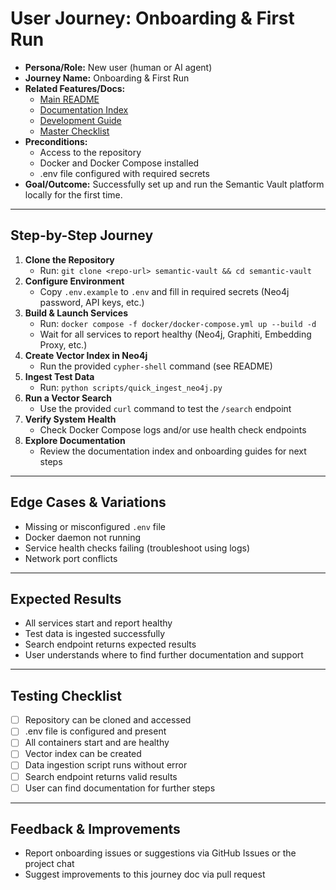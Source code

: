# User Journey: Onboarding & First Run

- **Persona/Role:** New user (human or AI agent)
- **Journey Name:** Onboarding & First Run
- **Related Features/Docs:**
  - [Main README](../../README.md)
  - [Documentation Index](../README.md)
  - [Development Guide](../onboarding/DEVELOPMENT_GUIDE.md)
  - [Master Checklist](../planning/SEMANTIC_SYSTEM_MASTER_CHECKLIST.md)
- **Preconditions:**
  - Access to the repository
  - Docker and Docker Compose installed
  - .env file configured with required secrets
- **Goal/Outcome:** Successfully set up and run the Semantic Vault platform locally for the first time.

---

## Step-by-Step Journey

1. **Clone the Repository**
   - Run: `git clone <repo-url> semantic-vault && cd semantic-vault`
2. **Configure Environment**
   - Copy `.env.example` to `.env` and fill in required secrets (Neo4j password, API keys, etc.)
3. **Build & Launch Services**
   - Run: `docker compose -f docker/docker-compose.yml up --build -d`
   - Wait for all services to report healthy (Neo4j, Graphiti, Embedding Proxy, etc.)
4. **Create Vector Index in Neo4j**
   - Run the provided `cypher-shell` command (see README)
5. **Ingest Test Data**
   - Run: `python scripts/quick_ingest_neo4j.py`
6. **Run a Vector Search**
   - Use the provided `curl` command to test the `/search` endpoint
7. **Verify System Health**
   - Check Docker Compose logs and/or use health check endpoints
8. **Explore Documentation**
   - Review the documentation index and onboarding guides for next steps

---

## Edge Cases & Variations
- Missing or misconfigured `.env` file
- Docker daemon not running
- Service health checks failing (troubleshoot using logs)
- Network port conflicts

---

## Expected Results
- All services start and report healthy
- Test data is ingested successfully
- Search endpoint returns expected results
- User understands where to find further documentation and support

---

## Testing Checklist
- [ ] Repository can be cloned and accessed
- [ ] .env file is configured and present
- [ ] All containers start and are healthy
- [ ] Vector index can be created
- [ ] Data ingestion script runs without error
- [ ] Search endpoint returns valid results
- [ ] User can find documentation for further steps

---

## Feedback & Improvements
- Report onboarding issues or suggestions via GitHub Issues or the project chat
- Suggest improvements to this journey doc via pull request
